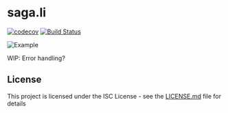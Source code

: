 # saga.li

[![codecov](https://codecov.io/gh/conblem/saga.li/branch/master/graph/badge.svg)](https://codecov.io/gh/conblem/saga.li)
[![Build Status](https://circleci.com/gh/conblem/saga.li.svg?style=shield)](https://circleci.com/gh/conblem/saga.li)

<!---
import { render } from "preact";
import { Store, connect, put, get } from "saga.li";


const mapStateToProps = ({ count }) => ({ count });
const mapActionsToProps = ({ increment }) => ({ increment });

const Counter = connect(mapStateToProps, mapActionsToProps)(
  ({ increment, count }) => (
    <div>
      <button onclick={increment}>+</button>
      {count}
    </div>
  )
);


const state = {
  count: 0
};
const actions = {
  increment: function*() {
    const { count } = yield get();
    yield put({ count: count + 1 });
  }
};

const App = () => (
  <Store state={state} actions={actions}>
    <Counter />
  </Store>
);


render(<App />, document.body);
-->

![Example](https://pbs.twimg.com/media/Dc6sz4UU0AAQqno.png)

WIP: Error handling?

## License

This project is licensed under the ISC License - see the [LICENSE.md](LICENSE.md) file for details
